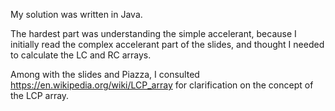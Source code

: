My solution was written in Java.

The hardest part was understanding the simple accelerant, because I initially read the complex accelerant part of the slides, and thought I needed to calculate the LC and RC arrays.

Among with the slides and Piazza, I consulted https://en.wikipedia.org/wiki/LCP_array for clarification on the concept of the LCP array.